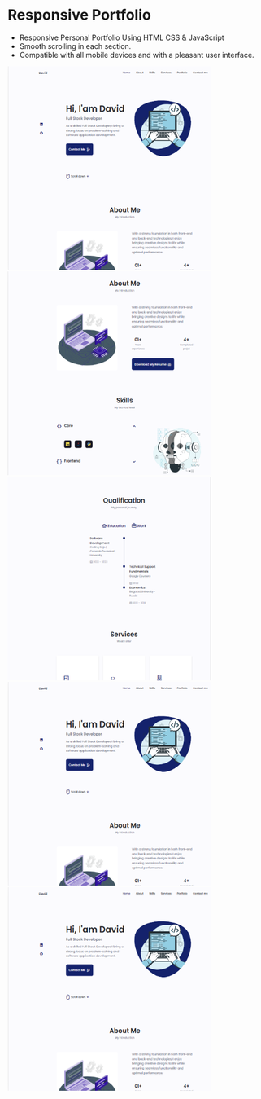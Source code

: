 # Responsive Portfolio

- Responsive Personal Portfolio Using HTML CSS & JavaScript
- Smooth scrolling in each section.
- Compatible with all mobile devices and with a pleasant user interface.
<div>
  <img src="images/Screenshot 2023-07-21 211836.png" width="400" height="400">
</div>
<div>
  <img src="images/Screenshot 2023-07-21 211911.png" width="400" height="400">
</div>
<div>
  <img src="images/Screenshot 2023-07-21 211938.png" width="400" height="400">
</div>
<div>
  <img src="images/Screenshot 2023-07-21 211836.png" width="400" height="400">
</div>
<div>
  <img src="images/Screenshot 2023-07-21 211836.png" width="400" height="400">
</div>
